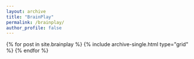 ```yaml
---
layout: archive
title: "BrainPlay"
permalink: /brainplay/
author_profile: false
---
```



<div class="grid__wrapper">
  {% for post in site.brainplay %}
    {% include archive-single.html type="grid" %}
  {% endfor %}
</div>


